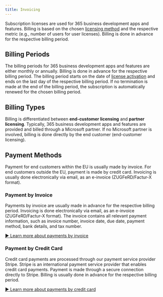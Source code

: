 ```yaml
---
title: Invoicing
---
```

Subscription licenses are used for 365 business development apps and features. Billing is based on the chosen [licensing method](license-methods.md) and the respective metric (e.g., number of users for user licenses). Billing is done in advance for the respective billing period.

## Billing Periods

The billing periods for 365 business development apps and features are either monthly or annually. Billing is done in advance for the respective billing period. The billing period starts on the date of [license activation](license-management/activate-license.md) and ends on the last day of the respective billing period.
If no termination is made at the end of the billing period, the subscription is automatically renewed for the chosen billing period.

## Billing Types

Billing is differentiated between **end-customer licensing** and **partner licensing**. Typically, 365 business development apps and features are provided and billed through a Microsoft partner. If no Microsoft partner is involved, billing is done directly by the end customer (end-customer licensing).

## Payment Methods

Payment for end customers within the EU is usually made by invoice. For end customers outside the EU, payment is made by credit card. Invoicing is usually done electronically via email, as an e-invoice (ZUGFeRD/Factur-X format).

### Payment by Invoice

Payments by invoice are usually made in advance for the respective billing period. Invoicing is done electronically via email, as an e-invoice (ZUGFeRD/Factur-X format). The invoice contains all relevant payment information, such as invoice number, invoice date, due date, payment method, bank details, and tax number.

[▶️ Learn more about payments by invoice](invoicing/payment.md#payment-by-invoice)

### Payment by Credit Card

Credit card payments are processed through our payment service provider Stripe. Stripe is an international payment service provider that enables credit card payments. Payment is made through a secure connection directly to Stripe. Billing is usually done in advance for the respective billing period.

[▶️ Learn more about payments by credit card](invoicing/payment.md#payment-by-credit-card)
